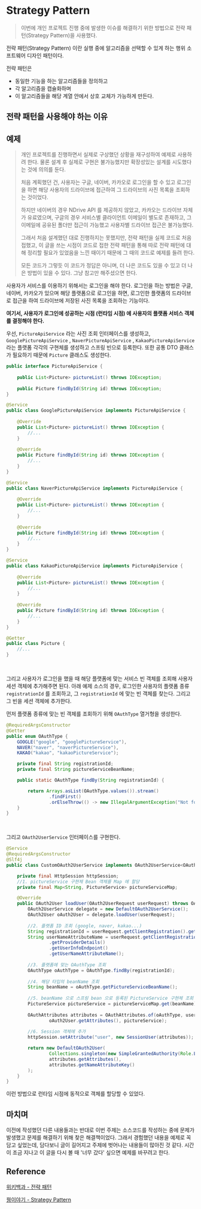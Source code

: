 # Strategy Pattern

> 이번에 개인 프로젝트 진행 중에 발생한 이슈를 해결하기 위한 방법으로 전략 패턴(Strategy Pattern)을 사용했다.
> 

전략 패턴(Strategy Pattern) 이란 실행 중에 알고리즘을 선택할 수 있게 하는 행위 소프트웨어 디자인 패턴이다.

전략 패턴은
- 동일한 기능을 하는 알고리즘들을 정의하고
- 각 알고리즘을 캡슐화하며
- 이 알고리즘들을 해당 계열 안에서 상호 교체가 가능하게 만든다.



## 전략 패턴을 사용해야 하는 이유


## 예제

> 개인 프로젝트를 진행하면서 실제로 구상했던 상황을 재구성하여 예제로 사용하려 한다. 
> 물론 설계 후 실제로 구현은 불가능했지만 확장성있는 설계를 시도했다는 것에 의의를 둔다.
> 
> 처음 계획했던 건, 사용자는 구글, 네이버, 카카오로 로그인을 할 수 있고 로그인을 하면 해당 사용자의 드라이브에 접근하여 그 드라이브의 사진 목록을 조회하는 것이었다. 
> 
> 하지만 네이버의 경우 NDrive API 를 제공하지 않았고, 카카오는 드라이브 자체가 유료였으며, 구글의 경우 서비스별 클라이언트 이메일이 별도로 존재하고,
> 그 이메일에 공유된 폴더만 접근이 가능했고 사용자별 드라이브 접근은 불가능했다.
> 
> 그래서 처음 설계했던 대로 진행하지는 못했지만, 전략 패턴을 실제 코드로 처음 접했고, 이 글을 쓰는 시점이 코드로 접한 전략 패턴을 통해
> 따로 전략 패턴에 대해 정리할 필요가 있었음을 느낀 때이기 때문에 그 때의 코드로 예제를 들려 한다.
> 
> 모든 코드가 그렇듯 이 코드가 정답은 아니며, 더 나은 코드도 있을 수 있고 더 나은 방법이 있을 수 있다.
> 그냥 참고만 해주셨으면 한다.

사용자가 서비스를 이용하기 위해서는 로그인을 해야 한다. 로그인을 하는 방법은 구글, 네이버, 카카오가 있으며 해당 플랫폼으로 로그인을 하면,
로그인한 플랫폼의 드라이브로 접근을 하여 드라이브에 저장된 사진 목록을 조회하는 기능이다. 

**여기서, 사용자가 로그인에 성공하는 시점 (런타임 시점) 에 사용자의 플랫폼 서비스 객체를 결정해야 한다.**

우선, ```PictureApiService``` 라는 사진 조회 인터페이스를 생성하고, 
```GooglePictureApiService``` , ```NaverPictureApiService``` , ```KakaoPictureApiService``` 라는 플랫폼 각각의 구현체를 생성하고 스프링 빈으로 등록한다. 
또한 공통 DTO 클래스가 필요하기 때문에 ```Picture``` 클래스도 생성한다. 

```java
public interface PictureApiService {
    
    public List<Picture> pictureList() throws IOException;
    
    public Picture findById(String id) throws IOException;
}
```

```java
@Service
public class GooglePictureApiService implements PictureApiService {
    
    @Override
    public List<Picture> pictureList() throws IOException {
        //...
    }
    
    @Override
    public Picture findById(String id) throws IOException {
        //...
    }
}
```

```java
@Service
public class NaverPictureApiService implements PictureApiService {
    
    @Override
    public List<Picture> pictureList() throws IOException {
        //...
    }
    
    @Override
    public Picture findById(String id) throws IOException {
        //...
    }
}
```

```java
@Service
public class KakaoPictureApiService implements PictureApiService {
    
    @Override
    public List<Picture> pictureList() throws IOException {
        //...
    }
    
    @Override
    public Picture findById(String id) throws IOException {
        //...
    }
}
```

```java
@Getter
public class Picture {
    //...
}
```
<br/>

그리고 사용자가 로그인을 했을 때 해당 플랫폼에 맞는 서비스 빈 객체를 조회해 사용자 세션 객체에 추가해주면 된다. 
아래 예제 소스의 경우, 로그인한 사용자의 플랫폼 종류 ```registrationId``` 를 조회하고, 그 ```registrationId``` 에 맞는 빈 객체를 찾는다.
그리고 그 빈을 세션 객체에 추가한다.

먼저 플랫폼 종류에 맞는 빈 객체를 조회하기 위해 ```OAuthType``` 열거형을 생성한다.

```java
@RequiredArgsConstructor
@Getter
public enum OAuthType {
    GOOGLE("google", "googlePictureService"),
    NAVER("naver", "naverPictureService"),
    KAKAO("kakao", "kakaoPictureService");

    private final String registrationId;
    private final String pictureServiceBeanName;

    public static OAuthType findBy(String registrationId) {

        return Arrays.asList(OAuthType.values()).stream()
                .findFirst()
                .orElseThrow(() -> new IllegalArgumentException("Not found OAuthType. Request registrationId : " + registrationId));
    }
}
```

<br/>

그리고 ```OAuth2UserService``` 인터페이스를 구현한다.

```java
@Service
@RequiredArgsConstructor
@Slf4j
public class CustomOAuth2UserService implements OAuth2UserService<OAuth2UserRequest, OAuth2User> {

    private final HttpSession httpSession;
    //1. pictureService 구현체 Bean 객체를 Map 에 할당
    private final Map<String, PictureService> pictureServiceMap;

    @Override
    public OAuth2User loadUser(OAuth2UserRequest userRequest) throws OAuth2AuthenticationException {
        OAuth2UserService delegate = new DefaultOAuth2UserService();
        OAuth2User oAuth2User = delegate.loadUser(userRequest);
        
        //2. 플랫폼 ID 조회 (google, naver, kakao...)
        String registrationId = userRequest.getClientRegistration().getRegistrationId();
        String userNameAttributeName = userRequest.getClientRegistration()
                .getProviderDetails()
                .getUserInfoEndpoint()
                .getUserNameAttributeName();
        
        //3. 플랫폼에 맞는 OAuthType 조회 
        OAuthType oAuthType = OAuthType.findBy(registrationId);
        
        //4. 해당 타입의 beanName 조회
        String beanName = oAuthType.getPictureServiceBeanName();
        
        //5. beanName 으로 스프링 bean 으로 등록된 PictureService 구현체 조회 
        PictureService pictureService = pictureServiceMap.get(beanName);
        
        OAuthAttributes attributes = OAuthAttributes.of(oAuthType, userNameAttributeName,
                oAuth2User.getAttributes(), pictureService);
        
        //6. Session 객체에 추가
        httpSession.setAttribute("user", new SessionUser(attributes));

        return new DefaultOAuth2User(
                Collections.singleton(new SimpleGrantedAuthority(Role.LOGIN_USER.getKey())),
                attributes.getAttributes(),
                attributes.getNameAttributeKey()
        );
    }
}
```

이런 방법으로 런타임 시점에 동적으로 객체를 할당할 수 있었다.

## 마치며

이전에 작성했던 다른 내용들과는 반대로 이번 주제는 소스코드를 작성하는 중에 문제가 발생했고 문제를 해결하기 위해 찾은 해결책이었다.
그래서 경험했던 내용을 예제로 꼭 담고 싶었는데, 담다보니 글이 길어지고 주제에 벗어나는 내용들이 많아진 것 같다.
시간이 조금 지나고 이 글을 다시 볼 때 '너무 갔다' 싶으면 예제를 바꾸려고 한다.


## Reference

[위키백과 - 전략 패턴](https://ko.wikipedia.org/wiki/%EC%A0%84%EB%9E%B5_%ED%8C%A8%ED%84%B4)

[꿩이야기 - Strategy Pattern](https://scorpio-mercury.tistory.com/21)